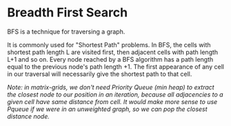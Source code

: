 # Breadth First Search

BFS is a technique for traversing a graph. 

It is commonly used for "Shortest Path" problems.
In BFS, the cells with shortest path length L are visited first, then adjacent cells with path length L+1 and so on.
Every node reached by a BFS algorithm has a path length equal to the previous node's path length +1. The first appearance of any cell in our traversal will necessarily give the shortest path to that cell.

_Note: in matrix-grids, we don't need Priority Queue (min heap) to extract the closest node to our position in an iteration, because all adjacencies to a given cell have same distance from cell. It would make more sense to use Pqueue if we were in an unweighted graph, so we can pop the closest distance node._